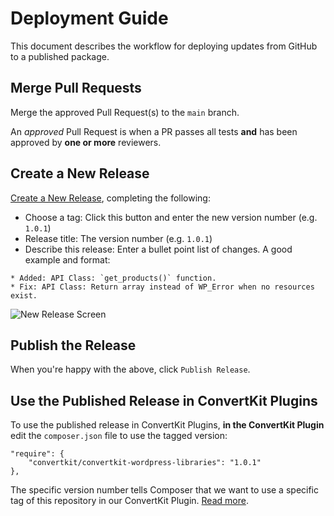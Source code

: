 # Deployment Guide

This document describes the workflow for deploying updates from GitHub to a published package.

## Merge Pull Requests

Merge the approved Pull Request(s) to the `main` branch.

An *approved* Pull Request is when a PR passes all tests **and** has been approved by **one or more** reviewers.

## Create a New Release

[Create a New Release](https://github.com/ConvertKit/convertkit-wordpress-libraries/releases/new), completing the following:

- Choose a tag: Click this button and enter the new version number (e.g. `1.0.1`)
- Release title: The version number (e.g. `1.0.1`)
- Describe this release: Enter a bullet point list of changes.  A good example and format:

```
* Added: API Class: `get_products()` function.
* Fix: API Class: Return array instead of WP_Error when no resources exist.
```

![New Release Screen](/.github/docs/new-release.png?raw=true)

## Publish the Release

When you're happy with the above, click `Publish Release`.

## Use the Published Release in ConvertKit Plugins

To use the published release in ConvertKit Plugins, **in the ConvertKit Plugin** edit the `composer.json` file to use the tagged version:

```
"require": {
    "convertkit/convertkit-wordpress-libraries": "1.0.1"
},
```

The specific version number tells Composer that we want to use a specific tag of this repository in our ConvertKit Plugin. [Read more](https://getcomposer.org/doc/articles/versions.md#vcs-tags-and-branches).